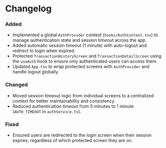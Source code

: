 # Changelog

### Added
- Implemented a global `AuthProvider` context (`hooks/AuthContext.tsx`) to manage authentication state and session timeout across the app.
- Added automatic session timeout (1 minute) with auto-logout and redirect to login when expired.
- Protected `TransactionHistoryScreen` and `TransactionDetailScreen` using the `useAuth` hook to ensure only authenticated users can access them.
- Updated `App.tsx` to wrap protected screens with `AuthProvider` and handle logout globally.

### Changed
- Moved session timeout logic from individual screens to a centralized context for better maintainability and consistency.
- Reduced authentication timeout from 5 minutes to 1 minute (`AUTH_TIMEOUT` in `authService.ts`).

### Fixed
- Ensured users are redirected to the login screen when their session expires, regardless of which protected screen they are on. 